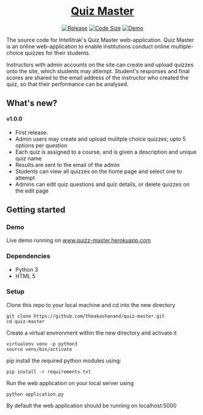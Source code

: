 <h1 align="center">
  <a href="http://quizz-master.herokuapp.com">Quiz Master</a>
</h1>
<p align="center">
  <a href="https://github.com/theakashanand/quiz-master/releases"><img alt="Release" src="https://img.shields.io/github/release/theakashanand/quiz-master.svg"/></a>
  <a href="https://github.com/theakashanand/quiz-master"><img alt="Code Size" src="https://img.shields.io/github/languages/code-size/theakashanand/quiz-master.svg"/></a>
  <a href="http://quizz-master.herokuapp.com"><img alt="Demo" src="https://img.shields.io/badge/demo-online-green.svg"/></a>
</p>

<p>
The source code for Intellitrak's Quiz Master web-application. Quiz Master is an online web-application to enable institutions conduct online multiple-choice quizzes for their students. 

Instructors with admin accounts on the site can create and upload quizzes onto the site, which students may attempt. Student's responses and final scores are shared to the email address of the instructor who created the quiz, so that their performance can be analysed.
</p>

## What's new?

#### v1.0.0
* First release.
* Admin users may create and upload mulitple choice quizzes; upto 5 options per question
* Each quiz is assigned to a course, and is given a description and unique quiz name
* Results are sent to the email of the admin
* Students can view all quizzes on the home page and select one to attempt
* Admins can edit quiz questions and quiz details, or delete quizzes on the edit page


## Getting started

### Demo
Live demo running on <a href="www.quizz-master.herokuapp.com">www.quizz-master.herokuapp.com</a>

### Dependencies

* Python 3
* HTML 5

### Setup
Clone this repo to your local machine and cd into the new directory
```
git clone https://github.com/theakashanand/quiz-master.git
cd quiz-master
```
Create a virtual environment within the new directory and activate it
```
virtualenv venv -p python3
source venv/bin/activate
```
pip install the required python modules using:
```
pip install -r requirements.txt
```
Run the web application on your local server using
```
python application.py
```
By default the web application should be running on localhost:5000



